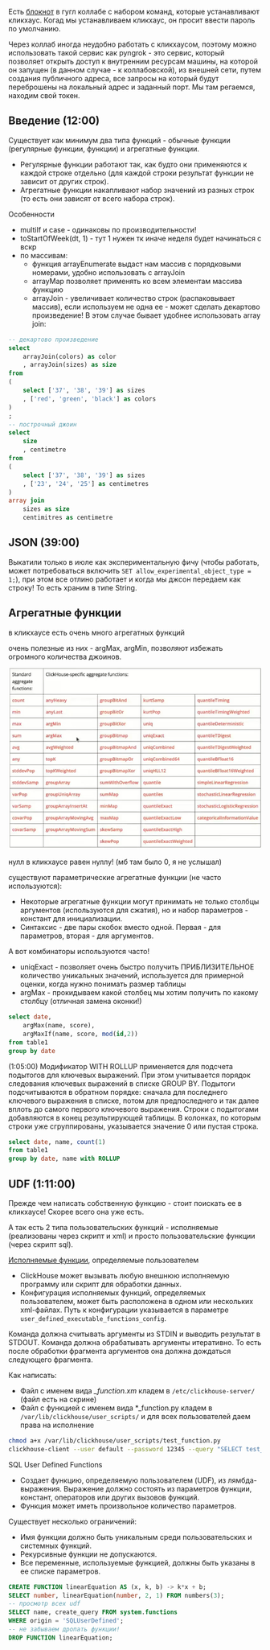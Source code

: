 Есть [блокнот](https://colab.research.google.com/drive/1slsCJhU34RzlviHwCqIbwb8_7W4PayYA?usp=sharing#scrollTo=BWAQdy5NevBd) в гугл коллабе с набором команд, которые устанавливают кликхаус. Когад мы устанавливаем кликхаус, он просит ввести пароль по умолчанию.

Через коллаб иногда неудобно работать с кликхаусом, поэтому можно использовать такой сервис как pyngrok - это сервис, который позволяет открыть доступ к внутренним ресурсам машины, на которой он запущен (в данном случае - к коллабовской), из внешней сети, путем создания публичного адреса, все запросы на который будут переброшены на локальный адрес и заданный порт. Мы там регаемся, находим свой токен.

## Введение (12:00)

Существует как минимум два типа функций - обычные функции (регулярные функции, функции) и агрегатные функции.
- Регулярные функции работают так, как будто они применяются к каждой строке отдельно (для каждой строки результат функции не зависит от других строк).
- Агрегатные функции накапливают набор значений из разных строк (то есть они зависят от всего набора строк).

Особенности
- multiIf и case - одинаковы по производительности!
- toStartOfWeek(dt, 1) - тут 1 нужен тк иначе неделя будет начинаться с вскр 
- по массивам: 
  - функция arrayEnumerate выдаст нам массив с порядковыми номерами, удобно использовать с arrayJoin
  - arrayMap позволяет применять ко всем элементам массива функцию
  - arrayJoin - увеличивает количество строк (распаковывает массив), если используем не одна ее - может сделать декартово произведение! В этом случае бывает удобнее использовать array join:
```sql
-- декартово произведение
select 
    arrayJoin(colors) as color
    , arrayJoin(sizes) as size
from
( 
    select ['37', '38', '39'] as sizes
    , ['red', 'green', 'black'] as colors
)
;
-- построчный джоин
select 
    size
    , centimetre
from
( 
    select ['37', '38', '39'] as sizes
    , ['23', '24', '25'] as centimetres
)
array join
    sizes as size
    centimitres as centimetre
```

## JSON (39:00)

Выкатили только в июле как экспериментальную фичу (чтобы работать, может потребоваться включить `SET allow_experimental_object_type = 1;`), при этом все отлино работает и когда мы джсон передаем как строку! То есть храним в типе String.

## Агрегатные функции

в кликхаусе есть очень много агрегатных функций

очень полезные из них - argMax, argMin, позволяют избежать огромного количества джоинов.

![агрегатные функции в кликхаусе](images/06_01.png)

нулл в кликхаусе равен нуллу! (мб там было 0, я не услышал)

существуют параметрические агрегатные функции (не часто используются):
- Некоторые агрегатные функции могут принимать не только столбцы аргументов (используются для сжатия), но и набор параметров - констант для инициализации.
- Синтаксис - две пары скобок вместо одной. Первая - для параметров, вторая - для аргументов.

А вот комбинаторы используются часто!
- uniqExact - позволяет очень быстро получить ПРИБЛИЗИТЕЛЬНОЕ количество уникальных значений, используется для примерной оценки, когда нужно понимать размер таблицы
- argMax - прокидываем какой столбец мы хотим получить по какому столбцу (отличная замена оконки!)
```sql
select date,
    argMax(name, score),
    argMaxIf(name, score, mod(id,2))
from table1
group by date
```

(1:05:00) Модификатор WITH ROLLUP применяется для подсчета подытогов для ключевых выражений. При этом учитывается порядок следования ключевых выражений в списке GROUP BY. Подытоги подсчитываются в обратном порядке: сначала для последнего ключевого выражения в списке, потом для предпоследнего и так далее вплоть до самого первого ключевого выражения. Строки с подытогами добавляются в конец результирующей таблицы. В колонках, по которым строки уже сгруппированы, указывается значение 0 или пустая строка.
```sql
select date, name, count(1)
from table1
group by date, name with ROLLUP
```


## UDF (1:11:00)

Прежде чем написать собственную функцию - стоит поискать ее в кликхаусе! Скорее всего она уже есть.

А так есть 2 типа пользовательских функций - исполняемые (реализованы через скрипт и xml) и просто пользовательские функции (через скрипт sql).



[Исполняемые функции](https://clickhouse.com/docs/en/sql-reference/functions/udf), определяемые пользователем
- ClickHouse может вызывать любую внешнюю исполняемую программу или скрипт для обработки данных.
- Конфигурация исполняемых функций, определяемых пользователем, может быть расположена в одном или нескольких xml-файлах. Путь к конфигурации указывается в параметре `user_defined_executable_functions_config`.

Команда должна считывать аргументы из STDIN и выводить результат в STDOUT. Команда должна обрабатывать аргументы итеративно. То есть после обработки фрагмента аргументов она должна дождаться следующего фрагмента.

Как написать:
- Файл с именем вида *_function.xm* кладем в `/etc/clickhouse-server/` (файл есть на скрине)
- Файл с функцией с именем вида *_function.py кладем в `/var/lib/clickhouse/user_scripts/` и для всех пользователей даем права на исполнение
```bash
chmod a+x /var/lib/clickhouse/user_scripts/test_function.py
clickhouse-client --user default --password 12345 --query "SELECT test_function_python(toUInt64(200));"
```

SQL User Defined Functions
- Создает функцию, определяемую пользователем (UDF), из лямбда-выражения. Выражение должно состоять из параметров функции, констант, операторов или других вызовов функций.
- Функция может иметь произвольное количество параметров.

Существует несколько ограничений:
- Имя функции должно быть уникальным среди пользовательских и системных функций.
- Рекурсивные функции не допускаются.
- Все переменные, используемые функцией, должны быть указаны в ее списке параметров.

```sql
CREATE FUNCTION linearEquation AS (x, k, b) -> k*x + b;
SELECT number, linearEquation(number, 2, 1) FROM numbers(3);
-- просмотр всех udf
SELECT name, create_query FROM system.functions
WHERE origin = 'SQLUserDefined';
-- не забываем дропать функции!
DROP FUNCTION linearEquation;
```